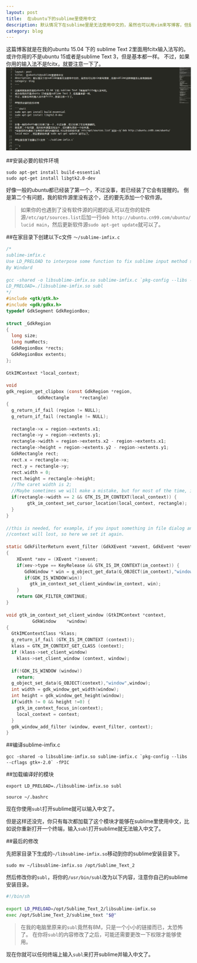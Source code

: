 ```yaml
---
layout: post
title:  在ubuntu下的sublime里使用中文
description: 默认情况下在sublime里是无法使用中文的，虽然也可以用vim来写博客，但是sublime这种神器怎么能有缺陷呢
category: blog
---
```


这篇博客就是在我的ubuntu 15.04 下的 sublime Text 2里面用fcitx输入法写的。
或许你用的不是ubuntu 15或者是sublime Text 3，但是基本都一样。
不过，如果你用的输入法不是fcitx，就要注意一下了。
![sublime_chinese.png](../../images/sublime_chinese.png)

##安装必要的软件环境

```shell
sudo apt-get install build-essential
sudo apt-get install libgtk2.0-dev
```

好像一般的ubuntu都已经装了第一个，不过没事，若已经装了它会有提醒的。
倒是第二个有问题，我的软件源里没有这个，还的要先添加一个软件源。
>如果你的也遇到了没有软件源的问题的话,可以在你的软件源`/etc/apt/sources.list`后加一行`deb http://ubuntu.cn99.com/ubuntu/ lucid main`，然后更新软件源`sudo apt-get update`就可以了。

##在家目录下创建以下c文件 `～/sublime-imfix.c`

```c
/*
sublime-imfix.c
Use LD_PRELOAD to interpose some function to fix sublime input method support for linux.
By Windard

gcc -shared -o libsublime-imfix.so sublime-imfix.c `pkg-config --libs --cflags gtk+-2.0` -fPIC
LD_PRELOAD=./libsublime-imfix.so subl
*/
#include <gtk/gtk.h>
#include <gdk/gdkx.h>
typedef GdkSegment GdkRegionBox;

struct _GdkRegion
{
  long size;
  long numRects;
  GdkRegionBox *rects;
  GdkRegionBox extents;
};

GtkIMContext *local_context;

void
gdk_region_get_clipbox (const GdkRegion *region,
            GdkRectangle    *rectangle)
{
  g_return_if_fail (region != NULL);
  g_return_if_fail (rectangle != NULL);

  rectangle->x = region->extents.x1;
  rectangle->y = region->extents.y1;
  rectangle->width = region->extents.x2 - region->extents.x1;
  rectangle->height = region->extents.y2 - region->extents.y1;
  GdkRectangle rect;
  rect.x = rectangle->x;
  rect.y = rectangle->y;
  rect.width = 0;
  rect.height = rectangle->height;
  //The caret width is 2;
  //Maybe sometimes we will make a mistake, but for most of the time, it should be the caret.
  if(rectangle->width == 2 && GTK_IS_IM_CONTEXT(local_context)) {
        gtk_im_context_set_cursor_location(local_context, rectangle);
  }
}

//this is needed, for example, if you input something in file dialog and return back the edit area
//context will lost, so here we set it again.

static GdkFilterReturn event_filter (GdkXEvent *xevent, GdkEvent *event, gpointer im_context)
{
    XEvent *xev = (XEvent *)xevent;
    if(xev->type == KeyRelease && GTK_IS_IM_CONTEXT(im_context)) {
       GdkWindow * win = g_object_get_data(G_OBJECT(im_context),"window");
       if(GDK_IS_WINDOW(win))
         gtk_im_context_set_client_window(im_context, win);
    }
    return GDK_FILTER_CONTINUE;
}

void gtk_im_context_set_client_window (GtkIMContext *context,
          GdkWindow    *window)
{
  GtkIMContextClass *klass;
  g_return_if_fail (GTK_IS_IM_CONTEXT (context));
  klass = GTK_IM_CONTEXT_GET_CLASS (context);
  if (klass->set_client_window)
    klass->set_client_window (context, window);

  if(!GDK_IS_WINDOW (window))
    return;
  g_object_set_data(G_OBJECT(context),"window",window);
  int width = gdk_window_get_width(window);
  int height = gdk_window_get_height(window);
  if(width != 0 && height !=0) {
    gtk_im_context_focus_in(context);
    local_context = context;
  }
  gdk_window_add_filter (window, event_filter, context);
}
```

##编译sublime-imfix.c

```shell
gcc -shared -o libsublime-imfix.so sublime-imfix.c `pkg-config --libs --cflags gtk+-2.0` -fPIC
```

##加载编译好的模块

```shell
export LD_PRELOAD=./libsublime-imfix.so subl
```

```shell
source ~/.bashrc
```

现在你使用`subl`打开sublime就可以输入中文了。

但是这样还没完，你只有每次都加载了这个模块才能够在sublime里使用中文，比如说你重新打开一个终端，输入`subl`打开sublime就无法输入中文了。

##最后的修改

先把家目录下生成的`~/libsublime-imfix.so`移动到你的sublime安装目录下。


```shell
sudo mv ~/libsublime-imfix.so /opt/Sublime_Text_2
```

然后修改你的`subl`，将你的`/usr/bin/subl`改为以下内容，注意你自己的sublime安装目录。

```bash
#!/bin/sh

export LD_PRELOAD=/opt/Sublime_Text_2/libsublime-imfix.so
exec /opt/Sublime_Text_2/sublime_text "$@"
```

>在我的电脑里原来的`subl`竟然有8M，只是一个小小的链接而已，太恐怖了。
>在你将`subl`的内容修改了之后，可能还需要更改一下权限才能够使用。

现在你就可以任何终端上输入`subl`来打开sublime并输入中文了。
